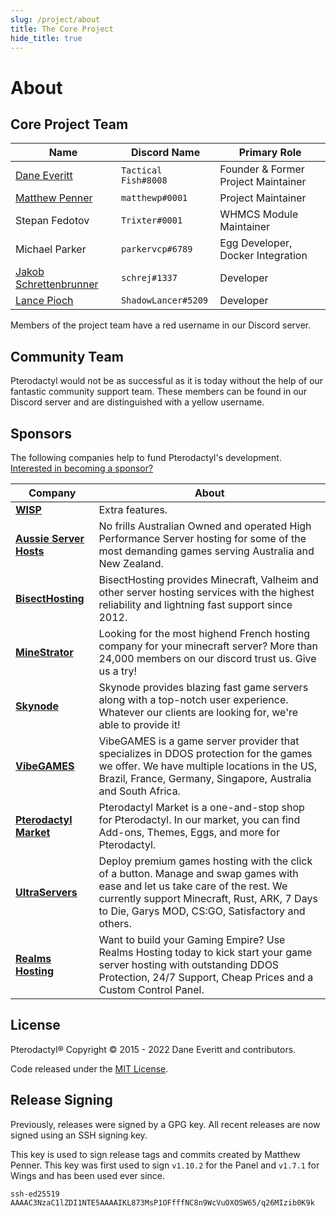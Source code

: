 ```yaml
---
slug: /project/about
title: The Core Project
hide_title: true
---
```


# About


## Core Project Team

| Name                                          | Discord Name         | Primary Role                        |
|-----------------------------------------------|----------------------|-------------------------------------|
| [Dane Everitt](https://daneeveritt.com/)      | `Tactical Fish#8008` | Founder & Former Project Maintainer |
| [Matthew Penner](https://matthewp.io/)        | `matthewp#0001`      | Project Maintainer                  |
| Stepan Fedotov                                | `Trixter#0001`       | WHMCS Module Maintainer             |
| Michael Parker                                | `parkervcp#6789`     | Egg Developer, Docker Integration   |
| [Jakob Schrettenbrunner](https://schrej.net/) | `schrej#1337`        | Developer                           |
| [Lance Pioch](https://lancepioch.com/)        | `ShadowLancer#5209`  | Developer                           |

Members of the project team have a red username in our Discord server.

## Community Team

Pterodactyl would not be as successful as it is today without the help of our fantastic community support team. These
members can be found in our Discord server and are distinguished with a yellow username.

## Sponsors

The following companies help to fund Pterodactyl's development. [Interested in becoming a sponsor?](https://github.com/sponsors/matthewpi)

| Company                                                   | About                                                                                                                                                                                                                           |
|-----------------------------------------------------------|---------------------------------------------------------------------------------------------------------------------------------------------------------------------------------------------------------------------------------|
| [**WISP**](https://wisp.gg)                               | Extra features.                                                                                                                                                                                                                 |
| [**Aussie Server Hosts**](https://aussieserverhosts.com/) | No frills Australian Owned and operated High Performance Server hosting for some of the most demanding games serving Australia and New Zealand.                                                                                 |
| [**BisectHosting**](https://www.bisecthosting.com/)       | BisectHosting provides Minecraft, Valheim and other server hosting services with the highest reliability and lightning fast support since 2012.                                                                                 |
| [**MineStrator**](https://minestrator.com/)               | Looking for the most highend French hosting company for your minecraft server? More than 24,000 members on our discord trust us. Give us a try!                                                                                 |
| [**Skynode**](https://www.skynode.pro/)                   | Skynode provides blazing fast game servers along with a top-notch user experience. Whatever our clients are looking for, we're able to provide it!                                                                              |
| [**VibeGAMES**](https://vibegames.net/)                   | VibeGAMES is a game server provider that specializes in DDOS protection for the games we offer. We have multiple locations in the US, Brazil, France, Germany, Singapore, Australia and South Africa.                           |
| [**Pterodactyl Market**](https://pterodactylmarket.com/)  | Pterodactyl Market is a one-and-stop shop for Pterodactyl. In our market, you can find Add-ons, Themes, Eggs, and more for Pterodactyl.                                                                                         |
| [**UltraServers**](https://ultraservers.com/)             | Deploy premium games hosting with the click of a button. Manage and swap games with ease and let us take care of the rest. We currently support Minecraft, Rust, ARK, 7 Days to Die, Garys MOD, CS:GO, Satisfactory and others. |
| [**Realms Hosting**](https://realmshosting.com/)          | Want to build your Gaming Empire? Use Realms Hosting today to kick start your game server hosting with outstanding DDOS Protection, 24/7 Support, Cheap Prices and a Custom Control Panel.                                      |                                                                                                                                                                                                                                |

## License

Pterodactyl® Copyright © 2015 - 2022 Dane Everitt and contributors.

Code released under the [MIT License](https://github.com/pterodactyl/panel/blob/develop/LICENSE.md).

## Release Signing

Previously, releases were signed by a GPG key.  All recent releases are now signed using an SSH signing key.

This key is used to sign release tags and commits created by Matthew Penner.  This key was first used to sign
`v1.10.2` for the Panel and `v1.7.1` for Wings and has been used ever since.

```text
ssh-ed25519 AAAAC3NzaC1lZDI1NTE5AAAAIKL873MsP1OFfffNC8n9WcVuOXOSW65/q26MIzib0K9k
```
